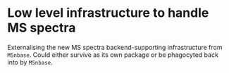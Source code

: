 # Low level infrastructure to handle MS spectra

Externalising the new MS spectra backend-supporting infrastructure from `MSnbase`. Could either survive as its own package or be phagocyted back into by `MSnbase`.
